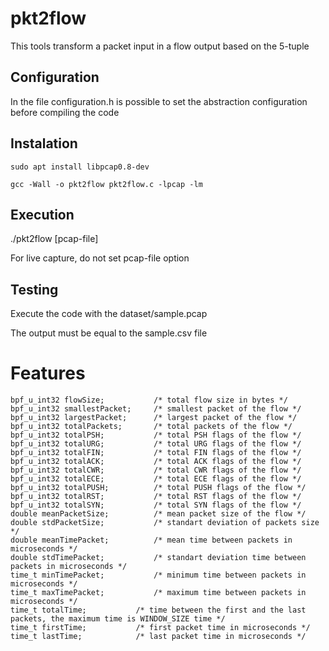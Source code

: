 # pkt2flow
This tools transform a packet input in a flow output based on the 5-tuple

## Configuration

In the file configuration.h is possible to set the abstraction configuration before compiling the code


## Instalation

	sudo apt install libpcap0.8-dev

	gcc -Wall -o pkt2flow pkt2flow.c -lpcap -lm

## Execution

./pkt2flow [pcap-file]

For live capture, do not set pcap-file option

## Testing

Execute the code with the dataset/sample.pcap 

The output must be equal to the sample.csv file


# Features


	bpf_u_int32 flowSize;			/* total flow size in bytes */
	bpf_u_int32 smallestPacket;		/* smallest packet of the flow */
	bpf_u_int32 largestPacket;		/* largest packet of the flow */
	bpf_u_int32 totalPackets;		/* total packets of the flow */
	bpf_u_int32 totalPSH;			/* total PSH flags of the flow */
	bpf_u_int32 totalURG;			/* total URG flags of the flow */	
	bpf_u_int32 totalFIN;			/* total FIN flags of the flow */	
	bpf_u_int32 totalACK;			/* total ACK flags of the flow */	
	bpf_u_int32 totalCWR;			/* total CWR flags of the flow */	
	bpf_u_int32 totalECE;			/* total ECE flags of the flow */	
	bpf_u_int32 totalPUSH;			/* total PUSH flags of the flow */	
	bpf_u_int32 totalRST;			/* total RST flags of the flow */	
	bpf_u_int32 totalSYN;			/* total SYN flags of the flow */	
	double meanPacketSize;			/* mean packet size of the flow */
	double stdPacketSize;			/* standart deviation of packets size */
	double meanTimePacket;			/* mean time between packets in microseconds */
	double stdTimePacket;			/* standart deviation time between packets in microseconds */
	time_t minTimePacket;			/* minimum time between packets in microseconds */
	time_t maxTimePacket;			/* maximum time between packets in microseconds */
	time_t totalTime;			/* time between the first and the last packets, the maximum time is WINDOW_SIZE time */
	time_t firstTime;			/* first packet time in microseconds */
	time_t lastTime;			/* last packet time in microseconds */

